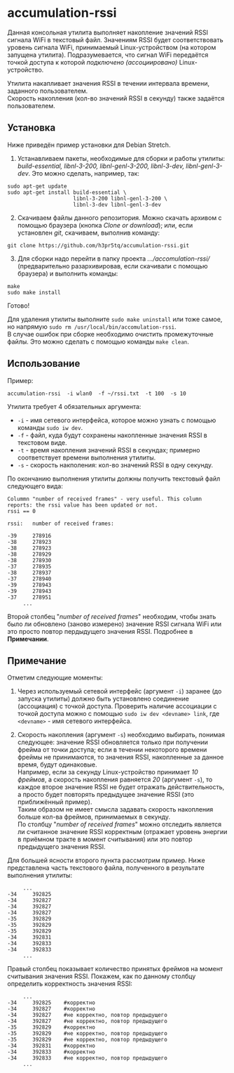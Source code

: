 # accumulation-rssi
Данная консольная утилита выполняет накопление значений RSSI сигнала WiFi в текcтовый файл. Значениям RSSI будет соответствовать уровень сигнала WiFi, принимаемый Linux-устройством (на котором запущена утилита). Подразумевается, что сигнал WiFi передаётся точкой доступа к которой *подключено (ассоциировано)* Linux-устройство.

Утилита накапливает значения RSSI в течении интервала времени, заданного пользователем.  
Скорость накопления (кол-во значений RSSI в секунду) также задаётся пользователем.

## Установка
Ниже приведён пример установки для Debian Stretch.

1) Устанавливаем пакеты, необходимые для сборки и работы утилиты: *build-essential, libnl-3-200, libnl-genl-3-200, libnl-3-dev, libnl-genl-3-dev*. Это можно сделать, например, так:
```
sudo apt-get update
sudo apt-get install build-essential \
                     libnl-3-200 libnl-genl-3-200 \
                     libnl-3-dev libnl-genl-3-dev
```

2) Скачиваем файлы данного репозитория. Можно скачать архивом с помощью браузера (кнопка *Clone or download*); или, если установлен *git*, скачиваем, выполнив команду:
```
git clone https://github.com/h3pr5tq/accumulation-rssi.git
```

3) Для сборки надо перейти в папку проекта *.../accomulation-rssi/* (предварительно разархивировав, если скачивали с помощью браузера) и выполнить команды:
```
make
sudo make install
```
Готово!

Для удаления утилиты выполните `sudo make uninstall` или тоже самое, но напрямую `sudo rm /usr/local/bin/accomulation-rssi`.  
В случае ошибок при сборке необходимо очистить промежуточные файлы. Это можно сделать с помощью команды `make clean`.

## Использование
Пример:
```
accumulation-rssi  -i wlan0  -f ~/rssi.txt  -t 100  -s 10
```
Утилита требует 4 обязательных аргумента:  
+ `-i` - имя сетевого интерфейса, которое можно узнать с помощью команды `sudo iw dev`.  
+ `-f` - файл, куда будут сохранены накопленные значения RSSI в текстовом виде.  
+ `-t` - время накопления значений RSSI в секундах; примерно соответствует времени выполнения утилиты.  
+ `-s` - скорость накполения: кол-во значений RSSI в одну секунду.

По окончанию выполнения утилиты должны получить текстовый файл следующего вида:
```
Colummn "number of received frames" - very useful. This column reports: the rssi value has been updated or not.
rssi == 0

rssi:   number of received frames:

-39     278916
-38     278923
-38     278923
-38     278929
-38     278930
-37     278935
-38     278937
-37     278940
-39     278943
-39     278943
-37     278951
     ...
```
Второй столбец "*number of received frames*" необходим, чтобы знать было ли обновлено (заново измерено) значение RSSI сигнала WiFi или это просто повтор пердыдущего значения RSSI. Подробнее в **Примечании**.

## Примечание
Отметим следующие моменты:

1. Через используемый сетевой интерфейс (аргумент `-i`) заранее (до запуска утилиты) должно быть установлено соединение (ассоциация) с точкой доступа. Проверить наличие ассоциации с точкой доступа можно с помощью `sudo iw dev <devname> link`, где `<devname>` - имя сетевого интерфейса.

2. Скорость накопления (аргумент `-s`) необходимо выбирать, понимая следующее: значение RSSI обновляется только при получении фрейма от точки доступа; если в течении некоторого времени фреймы не принимаются, то значения RSSI, накопленные за данное время, будут одинаковые.   
Например, если за секунду Linux-устройство принимает *10 фреймов*, а скорость накопления равняется *20* (аргумент `-s`), то каждое второе значение RSSI не будет отражать действительность, а просто будет повторять предыдущее значение RSSI (это приближённый пример).  
Таким образом не имеет смысла задавать скорость накопления больше кол-ва фреймов, принимаемых в секунду.  
По столбцу "*number of received frames*" можно отследить является ли считанное значение RSSI корректным (отражает уровень энергии в приёмном тракте в момент считывания) или это повтор предыдущего значения RSSI.

Для большей ясности второго пункта рассмотрим пример. Ниже представлена часть текстового файла, полученного в результате выполнения утилиты:
```
     ...
-34     392825
-34     392827
-34     392827
-34     392827
-35     392829
-35     392829
-35     392829
-34     392831
-34     392833
-34     392833
     ...
```
Правый столбец показывает количество принятых фреймов на момент считывания значения RSSI. Покажем, как по данному столбцу определить корректность значения RSSI:
```
     ...
-34     392825    #корректно
-34     392827    #корректно
-34     392827    #не корректно, повтор предыдущего
-34     392827    #не корректно, повтор предыдущего
-35     392829    #корректно
-35     392829    #не корректно, повтор предыдущего
-35     392829    #не корректно, повтор предыдущего
-34     392831    #корректно
-34     392833    #корректно
-34     392833    #не корректно, повтор предыдущего
     ...
```





